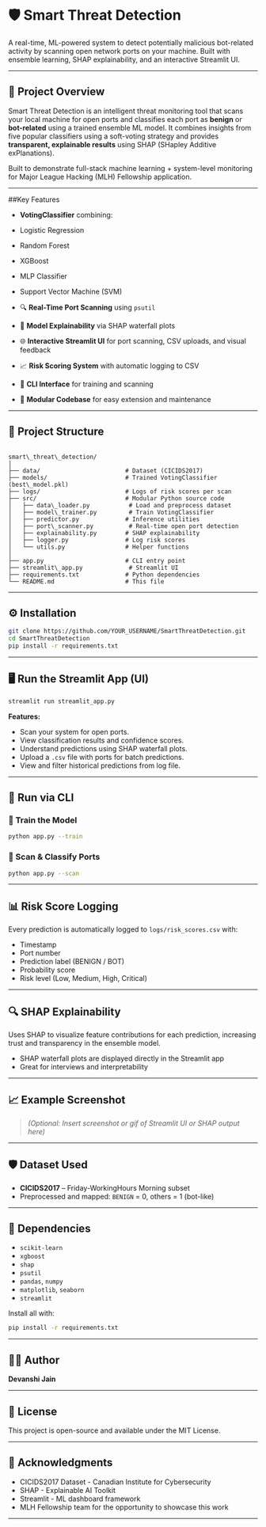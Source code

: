 # 🛡️ Smart Threat Detection

A real-time, ML-powered system to detect potentially malicious bot-related activity by scanning open network ports on your machine. Built with ensemble learning, SHAP explainability, and an interactive Streamlit UI.

---

## 🚀 Project Overview

Smart Threat Detection is an intelligent threat monitoring tool that scans your local machine for open ports and classifies each port as **benign** or **bot-related** using a trained ensemble ML model. It combines insights from five popular classifiers using a soft-voting strategy and provides **transparent, explainable results** using SHAP (SHapley Additive exPlanations).

Built to demonstrate full-stack machine learning + system-level monitoring for Major League Hacking (MLH) Fellowship application.

---

##Key Features

-  **VotingClassifier** combining:
  - Logistic Regression
  - Random Forest
  - XGBoost
  - MLP Classifier
  - Support Vector Machine (SVM)

- 🔍 **Real-Time Port Scanning** using `psutil`
- 🧠 **Model Explainability** via SHAP waterfall plots
- 🌐 **Interactive Streamlit UI** for port scanning, CSV uploads, and visual feedback
- 📈 **Risk Scoring System** with automatic logging to CSV
- 🧪 **CLI Interface** for training and scanning
- 🔧 **Modular Codebase** for easy extension and maintenance

---

## 📁 Project Structure

```

smart\_threat\_detection/
│
├── data/                        # Dataset (CICIDS2017)
├── models/                      # Trained VotingClassifier (best\_model.pkl)
├── logs/                        # Logs of risk scores per scan
├── src/                         # Modular Python source code
│   ├── data\_loader.py           # Load and preprocess dataset
│   ├── model\_trainer.py         # Train VotingClassifier
│   ├── predictor.py             # Inference utilities
│   ├── port\_scanner.py          # Real-time open port detection
│   ├── explainability.py        # SHAP explainability
│   ├── logger.py                # Log risk scores
│   └── utils.py                 # Helper functions
│
├── app.py                       # CLI entry point
├── streamlit\_app.py             # Streamlit UI
├── requirements.txt             # Python dependencies
└── README.md                    # This file

````

---

## ⚙️ Installation

```bash
git clone https://github.com/YOUR_USERNAME/SmartThreatDetection.git
cd SmartThreatDetection
pip install -r requirements.txt
````

---

## 🖥️ Run the Streamlit App (UI)

```bash
streamlit run streamlit_app.py
```

**Features:**

* Scan your system for open ports.
* View classification results and confidence scores.
* Understand predictions using SHAP waterfall plots.
* Upload a `.csv` file with ports for batch predictions.
* View and filter historical predictions from log file.

---

## 🧪 Run via CLI

### 🔹 Train the Model

```bash
python app.py --train
```

### 🔹 Scan & Classify Ports

```bash
python app.py --scan
```

---

## 📊 Risk Score Logging

Every prediction is automatically logged to `logs/risk_scores.csv` with:

* Timestamp
* Port number
* Prediction label (BENIGN / BOT)
* Probability score
* Risk level (Low, Medium, High, Critical)

---

## 🔍 SHAP Explainability

Uses SHAP to visualize feature contributions for each prediction, increasing trust and transparency in the ensemble model.

* SHAP waterfall plots are displayed directly in the Streamlit app
* Great for interviews and interpretability

---

## 📈 Example Screenshot

> *(Optional: Insert screenshot or gif of Streamlit UI or SHAP output here)*

---

## 🛡️ Dataset Used

* **CICIDS2017** – Friday-WorkingHours Morning subset
* Preprocessed and mapped: `BENIGN` = 0, others = 1 (bot-like)

---

## 📌 Dependencies

* `scikit-learn`
* `xgboost`
* `shap`
* `psutil`
* `pandas`, `numpy`
* `matplotlib`, `seaborn`
* `streamlit`

Install all with:

```bash
pip install -r requirements.txt
```

---

## 👩‍💻 Author

**Devanshi Jain**

---

## 📜 License

This project is open-source and available under the MIT License.

---

## 🙌 Acknowledgments

* CICIDS2017 Dataset - Canadian Institute for Cybersecurity
* SHAP - Explainable AI Toolkit
* Streamlit - ML dashboard framework
* MLH Fellowship team for the opportunity to showcase this work

---

